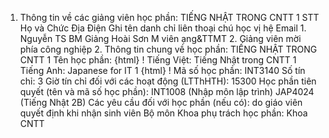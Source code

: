 1. Thông tin về các giảng viên học phần: TIẾNG NHẬT TRONG CNTT 1 STT Họ và Chức Địa Điện Ghi tên danh chỉ liên thoại chú học vị hệ Email 1. Nguyễn TS BM Giảng Hoài Sơn M viên ạng&TTMT 2. Giảng viên mời phía công nghiệp 2. Thông tin chung về học phần: TIẾNG NHẬT TRONG CNTT 1 Tên học phần:
{html}
! Tiếng Việt: Tiếng Nhật trong CNTT 1 Tiếng Anh: Japanese for IT 1
{html}
! Mã số học phần: INT3140 Số tín chỉ: 3 Giờ tín chỉ đối với các hoạt động (LTThHTH): 15300 Học phần tiên quyết (tên và mã số học phần): INT1008 (Nhập môn lập
trình) JAP4024 (Tiếng Nhật 2B) Các yêu cầu đối với học phần (nếu có): do giáo viên quyết định khi
nhận sinh viên Bộ môn Khoa phụ trách học phần: Khoa CNTT
